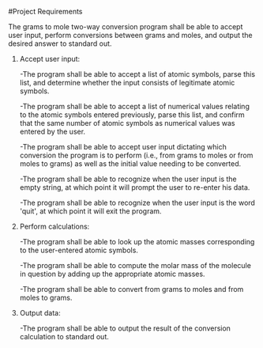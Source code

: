 #Project Requirements

The grams to mole two-way conversion program shall be able to accept user
input, perform conversions between grams and moles, and output the desired
answer to standard out.

1. Accept user input:

    -The program shall be able to accept a list of atomic symbols,
    parse this list, and determine whether the input consists of
    legitimate atomic symbols.

    -The program shall be able to accept a list of numerical values
    relating to the atomic symbols entered previously, parse this list,
    and confirm that the same number of atomic symbols as numerical
    values was entered by the user.

    -The program shall be able to accept user input dictating which
    conversion the program is to perform (i.e., from grams to moles
    or from moles to grams) as well as the initial value needing
    to be converted.

    -The program shall be able to recognize when the user input is the
    empty string, at which point it will prompt the user to re-enter his
    data.

    -The program shall be able to recognize when the user input is the
    word 'quit', at which point it will exit the program.

2. Perform calculations:

    -The program shall be able to look up the atomic masses corresponding
    to the user-entered atomic symbols.

    -The program shall be able to compute the molar mass of the molecule
    in question by adding up the appropriate atomic masses.

    -The program shall be able to convert from grams to moles and from
    moles to grams.

3. Output data:

    -The program shall be able to output the result of the conversion
    calculation to standard out.



